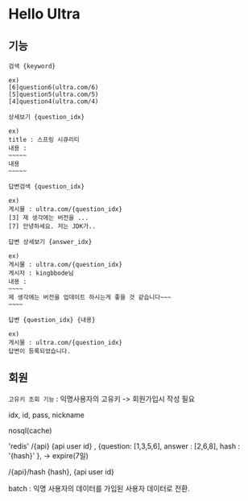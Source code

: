 # Hello Ultra

## 기능

`검색 {keyword}`

```
ex)
[6]question6(ultra.com/6)
[5]question5(ultra.com/5)
[4]question4(ultra.com/4)
```

`상세보기 {question_idx}`

```
ex)
title : 스프링 시큐리티
내용 :
~~~~~
내용
~~~~~
```

`답변검색 {question_idx}`

```
ex)
게시물 : ultra.com/{question_idx}
[3] 제 생각에는 버전을 ...
[7] 안녕하세요. 저는 JDK가..
```

`답변 상세보기 {answer_idx}`

```
ex)
게시물 : ultra.com/{question_idx}
게시자 : kingbbode님
내용 :
~~~~
제 생각에는 버전을 업데이트 하시는게 좋을 것 같습니다~~~
~~~~
```

`답변 {question_idx} {내용}`

```
ex)
게시물 : ultra.com/{question_idx}
답변이 등록되었습니다.
```

## 회원

`고유키 조회 기능` : 익명사용자의 고유키 -> 회원가입시 작성 필요

<mysql>
idx, id, pass, nickname

nosql(cache)

'redis'
/{api}
{api user id} , {question: [1,3,5,6], answer : [2,6,8], hash : '{hash}' }, -> expire(7일)

/{api}/hash
{hash}, {api user id}

batch : 익명 사용자의 데이터를 가입된 사용자 데이터로 전환.

